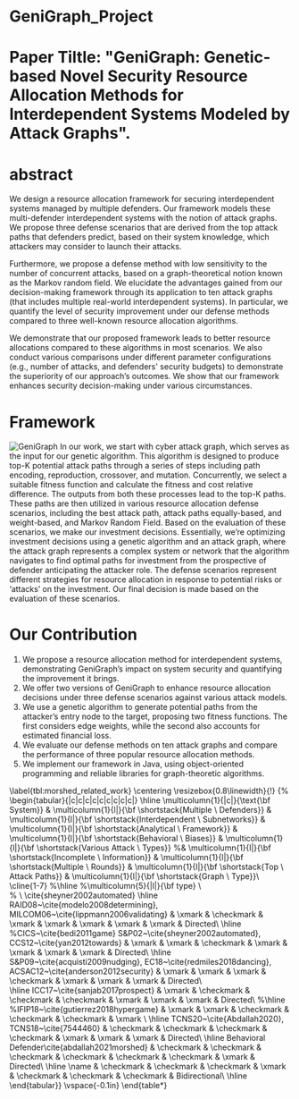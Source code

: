 # GeniGraph_Project

# Paper Tiltle: "GeniGraph: Genetic-based Novel Security Resource Allocation Methods for Interdependent Systems Modeled by Attack Graphs".

# abstract
We design a resource allocation framework for securing interdependent systems managed by multiple defenders. Our framework models these multi-defender interdependent systems with the notion of attack graphs. We propose three defense scenarios that are derived from the top attack paths that defenders predict, based on their system knowledge, which attackers may consider to launch their attacks. 

Furthermore, we propose a defense method with low sensitivity to the number of concurrent attacks, based on a graph-theoretical notion known as the Markov random field. We elucidate the advantages gained from our decision-making framework through its application to ten attack graphs (that includes multiple real-world interdependent systems). In particular, we quantify the level of security improvement under our defense methods compared to three well-known resource allocation algorithms. 

We demonstrate that our proposed framework leads to better resource allocations compared to these algorithms in most scenarios. We also conduct various comparisons under different parameter configurations (e.g., number of attacks, and defenders' security budgets) to demonstrate the superiority of our approach’s outcomes. We show that our framework enhances security decision-making under various circumstances.

# Framework
![GeniGraph](https://github.com/Mohammed-Ryiad-Eiadeh/GeniGraph_Implementation_Project/assets/93108547/f388ec44-edde-4465-a361-8a4fdc303df5) In our work, we start with cyber attack graph, which serves as the input for our genetic algorithm. This algorithm is designed to produce top-K potential attack paths through a series of steps including path encoding, reproduction, crossover, and mutation. Concurrently, we select a suitable fitness function and calculate the fitness and cost relative difference. The outputs from both these processes lead to the top-K paths. These paths are then utilized in various resource allocation defense scenarios, including the best attack path, attack paths equally-based, and weight-based, and Markov Random Field. Based on the evaluation of these scenarios, we make our investment decisions. Essentially, we’re optimizing investment decisions using a genetic algorithm and an attack graph, where the attack graph represents a complex system or network that the algorithm navigates to find optimal paths for investment from the prospective of defender anticipating the attacker role. The defense scenarios represent different strategies for resource allocation in response to potential risks or ‘attacks’ on the investment. Our final decision is made based on the evaluation of these scenarios.

# Our Contribution
1) We propose a resource allocation method for interdependent systems, demonstrating GeniGraph’s impact on system security and quantifying the improvement it brings.
2) We offer two versions of GeniGraph to enhance resource allocation decisions under three defense scenarios against various attack models.
3) We use a genetic algorithm to generate potential paths from the attacker’s entry node to the target, proposing two fitness functions. The first considers edge weights, while the second also accounts for estimated financial loss.
4) We evaluate our defense methods on ten attack graphs and compare the performance of three popular resource allocation methods.
5) We implement our framework in Java, using object-oriented programming and reliable libraries for graph-theoretic algorithms.

\label{tbl:morshed_related_work}
\centering
\resizebox{0.8\linewidth}{!}
{%
\begin{tabular}{|c|c|c|c|c|c|c|c|c|}
\hline
\multicolumn{1}{|c|}{\text{\bf System}}
& \multicolumn{1}{l|}{\bf \shortstack{Multiple \\ Defenders}}
& \multicolumn{1}{l|}{\bf \shortstack{Interdependent \\ Subnetworks}}
& \multicolumn{1}{l|}{\bf \shortstack{Analytical \\ Framework}}
& \multicolumn{1}{l|}{\bf \shortstack{Behavioral \\ Biases}}
& \multicolumn{1}{l|}{\bf \shortstack{Various Attack \\ Types}}
%& \multicolumn{1}{l|}{\bf \shortstack{Incomplete \\ Information}}
& \multicolumn{1}{l|}{\bf \shortstack{Multiple \\ Rounds}}
& \multicolumn{1}{l|}{\bf \shortstack{Top  \\ Attack Paths}}
& \multicolumn{1}{l|}{\bf \shortstack{Graph \\ Type}}\\
\cline{1-7}
%\hline
%\multicolumn{5}{|l|}{\bf type} \\  
% \\ \cite{sheyner2002automated} 
\hline
RAID08~\cite{modelo2008determining}, MILCOM06~\cite{lippmann2006validating} & \xmark  & \checkmark & \xmark & \xmark  & \xmark & \xmark &  \xmark & Directed\\
\hline
%CICS~\cite{bedi2011game}
S\&P02~\cite{sheyner2002automated},  CCS12~\cite{yan2012towards}  & \xmark & \xmark & \checkmark & \xmark & \xmark  & \xmark & \xmark & Directed\\
\hline
S\&P09~\cite{acquisti2009nudging}, EC18~\cite{redmiles2018dancing}, ACSAC12~\cite{anderson2012security} & \xmark & \xmark & \xmark & \checkmark & \xmark & \xmark & \xmark & Directed\\  
\hline
ICC17~\cite{sanjab2017prospect} & \xmark  & \checkmark  &  \checkmark & \checkmark & \xmark & \xmark & \xmark & Directed\\
%\hline
%IFIP18~\cite{gutierrez2018hypergame}  & \xmark  & \xmark  &  \checkmark & \checkmark & \checkmark & \xmark \\
\hline
TCNS20~\cite{Abdallah2020}, TCNS18~\cite{7544460} & \checkmark & \checkmark & \checkmark & \checkmark & \xmark & \xmark & \xmark  & Directed\\
\hline
Behavioral Defender\cite{abdallah2021morshed} & \checkmark & \checkmark & \checkmark & \checkmark & \checkmark & \checkmark & \xmark & Directed\\
\hline
\name & \checkmark & \checkmark & \checkmark & \xmark & \checkmark & \checkmark & \checkmark &  Bidirectional\\
\hline
\end{tabular}}
\vspace{-0.1in}
\end{table*}
